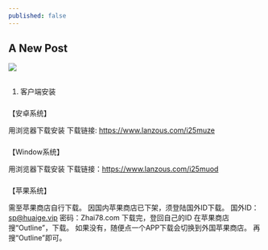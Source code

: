 ```yaml
---
published: false
---
```

## A New Post
![]({{site.baseurl}}/https://imgchr.com/i/i5HtSI)

##
1. 客户端安装

###

【安卓系统】

用浏览器下载安装
下载链接: https://www.lanzous.com/i25muze

###
【Window系统】

用浏览器下载安装
下载链接：https://www.lanzous.com/i25muod

###
【苹果系统】

需至苹果商店自行下载。
因国内苹果商店已下架，须登陆国外ID下载。
国外ID：sp@huaige.vip 密码：Zhai78.com
下载完，登回自己的ID
在苹果商店搜“Outline”，下载。
如果没有，随便点一个APP下载会切换到外国苹果商店。
再搜“Outline”即可。



